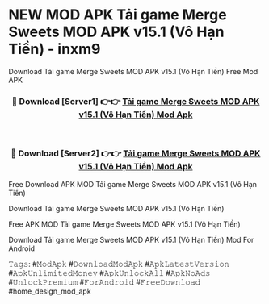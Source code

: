 # NEW MOD APK Tải game Merge Sweets MOD APK v15.1 (Vô Hạn Tiền) - inxm9
Download Tải game Merge Sweets MOD APK v15.1 (Vô Hạn Tiền) Free Mod APK

<div align="center">
<h3>🔴 Download [Server1] 👉👉 <a href="https://apk-comot.site?title=Tải_game_Merge_Sweets_MOD_APK_v15.1_(Vô_Hạn_Tiền)">Tải game Merge Sweets MOD APK v15.1 (Vô Hạn Tiền) Mod Apk</a></h3><br>

<h3>🔴 Download [Server2] 👉👉 <a href="https://apk-comot.site?title=Tải_game_Merge_Sweets_MOD_APK_v15.1_(Vô_Hạn_Tiền)">Tải game Merge Sweets MOD APK v15.1 (Vô Hạn Tiền) Mod Apk</a></h3>
</div>


Free Download APK MOD Tải game Merge Sweets MOD APK v15.1 (Vô Hạn Tiền)

Download Tải game Merge Sweets MOD APK v15.1 (Vô Hạn Tiền) 

Free APK MOD Tải game Merge Sweets MOD APK v15.1 (Vô Hạn Tiền) 

Download Tải game Merge Sweets MOD APK v15.1 (Vô Hạn Tiền) Mod For Android

𝚃𝚊𝚐𝚜: #𝙼𝚘𝚍𝙰𝚙𝚔 #𝙳𝚘𝚠𝚗𝚕𝚘𝚊𝚍𝙼𝚘𝚍𝙰𝚙𝚔 #𝙰𝚙𝚔𝙻𝚊𝚝𝚎𝚜𝚝𝚅𝚎𝚛𝚜𝚒𝚘𝚗 #𝙰𝚙𝚔𝚄𝚗𝚕𝚒𝚖𝚒𝚝𝚎𝚍𝙼𝚘𝚗𝚎𝚢 #𝙰𝚙𝚔𝚄𝚗𝚕𝚘𝚌𝚔𝙰𝚕𝚕 #𝙰𝚙𝚔𝙽𝚘𝙰𝚍𝚜 #𝚄𝚗𝚕𝚘𝚌𝚔𝙿𝚛𝚎𝚖𝚒𝚞𝚖 #𝙵𝚘𝚛𝙰𝚗𝚍𝚛𝚘𝚒𝚍 #𝙵𝚛𝚎𝚎𝙳𝚘𝚠𝚗𝚕𝚘𝚊𝚍 #home_design_mod_apk